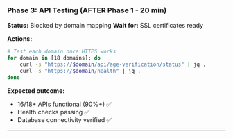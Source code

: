 ### Phase 3: API Testing (AFTER Phase 1 - 20 min)

**Status:** Blocked by domain mapping
**Wait for:** SSL certificates ready

**Actions:**

```bash
# Test each domain once HTTPS works
for domain in [18 domains]; do
    curl -s "https://$domain/api/age-verification/status" | jq .
    curl -s "https://$domain/health" | jq .
done
```

**Expected outcome:**

- 16/18+ APIs functional (90%+) ✅
- Health checks passing ✅
- Database connectivity verified ✅

---

